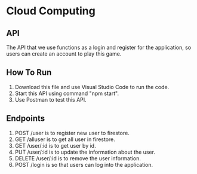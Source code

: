 # Cloud Computing
## API 
The API that we use functions as a login and register for the application, so users can create an account to play this game.

## How To Run
1. Download this file and use Visual Studio Code to run the code.
2. Start this API using command "npm start".
3. Use Postman to test this API.

## Endpoints
1. POST /user is to register new user to firestore.
2. GET /alluser is to get all user in firestore.
3. GET /user/:id is to get user by id.
4. PUT /user/:id is to update the information about the user.
6. DELETE /user/:id is to remove the user information.
7. POST /login is so that users can log into the application.
